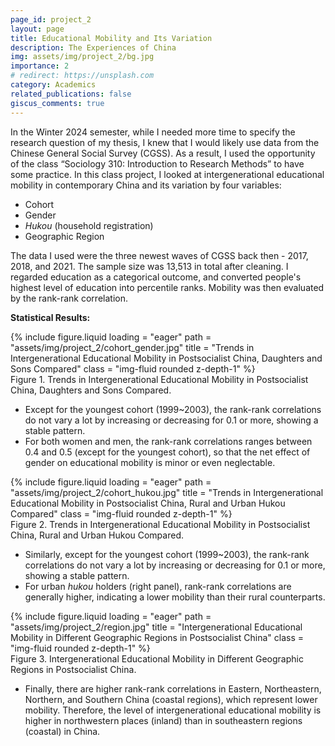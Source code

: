 ```yaml
---
page_id: project_2
layout: page
title: Educational Mobility and Its Variation
description: The Experiences of China
img: assets/img/project_2/bg.jpg
importance: 2
# redirect: https://unsplash.com
category: Academics
related_publications: false
giscus_comments: true
---
```


In the Winter 2024 semester, while I needed more time to specify the research question of my thesis, I knew that I would likely use data from the Chinese General Social Survey (CGSS). As a result, I used the opportunity of the class “Sociology 310: Introduction to Research Methods” to have some practice. In this class project, I looked at intergenerational educational mobility in contemporary China and its variation by four variables: 

- Cohort
- Gender
- *Hukou* (household registration)
- Geographic Region

The data I used were the three newest waves of CGSS back then - 2017, 2018, and 2021. The sample size was 13,513 in total after cleaning. I regarded education as a categorical outcome, and converted people's highest level of education into percentile ranks. Mobility was then evaluated by the rank-rank correlation. 

**Statistical Results:**

<div class="row">
    <div class="col-sm mt-3 mt-md-0">
        {% include figure.liquid loading = "eager" path = "assets/img/project_2/cohort_gender.jpg" title = "Trends in Intergenerational Educational Mobility in Postsocialist China, Daughters and Sons Compared" class = "img-fluid rounded z-depth-1" %}
    </div>
</div>
<div class="caption">
    Figure 1. Trends in Intergenerational Educational Mobility in Postsocialist China, Daughters and Sons Compared. 
</div>

- Except for the youngest cohort (1999~2003), the rank-rank correlations do not vary a lot by increasing or decreasing for 0.1 or more, showing a stable pattern. 
- For both women and men, the rank-rank correlations ranges between 0.4 and 0.5 (except for the youngest cohort), so that the net effect of gender on educational mobility is minor or even neglectable. 

<div class="row">
    <div class="col-sm mt-3 mt-md-0">
        {% include figure.liquid loading = "eager" path = "assets/img/project_2/cohort_hukou.jpg" title = "Trends in Intergenerational Educational Mobility in Postsocialist China, Rural and Urban Hukou Compared" class = "img-fluid rounded z-depth-1" %}
    </div>
</div>
<div class="caption">
    Figure 2. Trends in Intergenerational Educational Mobility in Postsocialist China, Rural and Urban Hukou Compared. 
</div>

- Similarly, except for the youngest cohort (1999~2003), the rank-rank correlations do not vary a lot by increasing or decreasing for 0.1 or more, showing a stable pattern. 
- For urban *hukou* holders (right panel), rank-rank correlations are generally higher, indicating a lower mobility than their rural counterparts. 

<div class="row">
    <div class="col-sm mt-3 mt-md-0">
        {% include figure.liquid loading = "eager" path = "assets/img/project_2/region.jpg" title = "Intergenerational Educational Mobility in Different Geographic Regions in Postsocialist China" class = "img-fluid rounded z-depth-1" %}
    </div>
</div>
<div class="caption">
    Figure 3. Intergenerational Educational Mobility in Different Geographic Regions in Postsocialist China. 
</div>

- Finally, there are higher rank-rank correlations in Eastern, Northeastern, Northern, and Southern China (coastal regions), which represent lower mobility. Therefore, the level of intergenerational educational mobility is higher in northwestern places (inland) than in southeastern regions (coastal) in China. 
